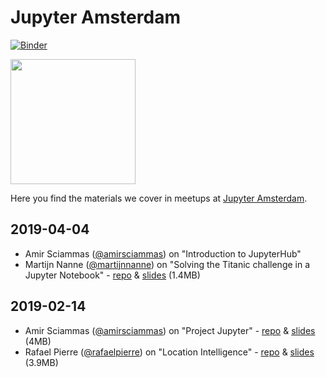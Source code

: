 # Jupyter Amsterdam

[![Binder](https://mybinder.org/badge_logo.svg)](https://mybinder.org/v2/gh/jupyter-amsterdam-meetup/meetups/master)

<img src="https://raw.githubusercontent.com/jupyter-amsterdam-meetup/meetups/master/static/meetup_small.png" width="200" >

Here you find the materials we cover in meetups at [Jupyter Amsterdam](https://www.meetup.com/Jupyter-Amsterdam/).

## 2019-04-04

- Amir Sciammas ([@amirsciammas](https://github.com/amirsciammas)) on "Introduction to JupyterHub"
- Martijn Nanne ([@martijnnanne](https://github.com/martijnnanne)) on "Solving the Titanic challenge in a Jupyter Notebook" - [repo](https://github.com/jupyter-amsterdam-meetup/meetups/tree/master/2019-04-04/workshop-jupyter-meetup) & [slides](https://github.com/jupyter-amsterdam-meetup/meetups/raw/master/2019-04-04/workshop-jupyter-meetup/Jupyter%20meetup%202019-4-3.pptx) (1.4MB)

## 2019-02-14

- Amir Sciammas ([@amirsciammas](https://github.com/amirsciammas)) on "Project Jupyter" - [repo](https://github.com/amirsciammas/JupyterAmsterdamMeetup) & [slides](https://github.com/amirsciammas/JupyterAmsterdamMeetup/raw/master/Amir%20Sciammas%20-%20Meetup%20Feb%2014%202019.pdf) (4MB)
- Rafael Pierre ([@rafaelpierre](https://github.com/rafaelpierre)) on "Location Intelligence" - [repo](https://github.com/rafaelpierre/JupyterAMS) & [slides](https://github.com/rafaelpierre/JupyterAMS/raw/master/Data%20Science%20for%20Finding%20Apartment%20AMS.pdf) (3.9MB)
